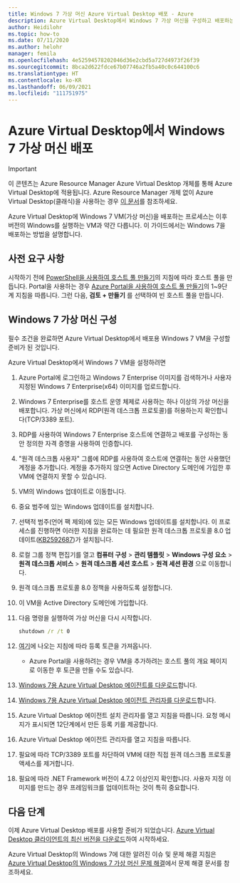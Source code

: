 ```yaml
---
title: Windows 7 가상 머신 Azure Virtual Desktop 배포 - Azure
description: Azure Virtual Desktop에서 Windows 7 가상 머신을 구성하고 배포하는 방법입니다.
author: Heidilohr
ms.topic: how-to
ms.date: 07/11/2020
ms.author: helohr
manager: femila
ms.openlocfilehash: 4e52594578202046d36e2cbd5a727d4973f26f39
ms.sourcegitcommit: 8bca2d622fdce67b07746a2fb5a40c0c644100c6
ms.translationtype: HT
ms.contentlocale: ko-KR
ms.lasthandoff: 06/09/2021
ms.locfileid: "111751975"
---
```

# <a name="deploy-a-windows-7-virtual-machine-on-azure-virtual-desktop"></a>Azure Virtual Desktop에서 Windows 7 가상 머신 배포

>[!IMPORTANT]
>이 콘텐츠는 Azure Resource Manager Azure Virtual Desktop 개체를 통해 Azure Virtual Desktop에 적용됩니다. Azure Resource Manager 개체 없이 Azure Virtual Desktop(클래식)을 사용하는 경우 [이 문서](./virtual-desktop-fall-2019/deploy-windows-7-virtual-machine.md)를 참조하세요.

Azure Virtual Desktop에 Windows 7 VM(가상 머신)을 배포하는 프로세스는 이후 버전의 Windows를 실행하는 VM과 약간 다릅니다. 이 가이드에서는 Windows 7을 배포하는 방법을 설명합니다.

## <a name="prerequisites"></a>사전 요구 사항

시작하기 전에 [PowerShell을 사용하여 호스트 풀 만들기](create-host-pools-powershell.md)의 지침에 따라 호스트 풀을 만듭니다. Portal을 사용하는 경우 [Azure Portal을 사용하여 호스트 풀 만들기](create-host-pools-azure-marketplace.md)의 1~9단계 지침을 따릅니다. 그런 다음, **검토 + 만들기** 를 선택하여 빈 호스트 풀을 만듭니다.

## <a name="configure-a-windows-7-virtual-machine"></a>Windows 7 가상 머신 구성

필수 조건을 완료하면 Azure Virtual Desktop에서 배포용 Windows 7 VM을 구성할 준비가 된 것입니다.

Azure Virtual Desktop에서 Windows 7 VM을 설정하려면

1. Azure Portal에 로그인하고 Windows 7 Enterprise 이미지를 검색하거나 사용자 지정된 Windows 7 Enterprise(x64) 이미지를 업로드합니다.
2. Windows 7 Enterprise를 호스트 운영 체제로 사용하는 하나 이상의 가상 머신을 배포합니다. 가상 머신에서 RDP(원격 데스크톱 프로토콜)를 허용하는지 확인합니다(TCP/3389 포트).
3. RDP를 사용하여 Windows 7 Enterprise 호스트에 연결하고 배포를 구성하는 동안 정의한 자격 증명을 사용하여 인증합니다.
4. "원격 데스크톱 사용자" 그룹에 RDP를 사용하여 호스트에 연결하는 동안 사용했던 계정을 추가합니다. 계정을 추가하지 않으면 Active Directory 도메인에 가입한 후 VM에 연결하지 못할 수 있습니다.
5. VM의 Windows 업데이트로 이동합니다.
6. 중요 범주에 있는 Windows 업데이트를 설치합니다.
7. 선택적 범주(언어 팩 제외)에 있는 모든 Windows 업데이트를 설치합니다. 이 프로세스를 진행하면 이러한 지침을 완료하는 데 필요한 원격 데스크톱 프로토콜 8.0 업데이트([KB2592687](https://www.microsoft.com/download/details.aspx?id=35387))가 설치됩니다.
8. 로컬 그룹 정책 편집기를 열고 **컴퓨터 구성** > **관리 템플릿** > **Windows 구성 요소** > **원격 데스크톱 서비스** > **원격 데스크톱 세션 호스트** > **원격 세션 환경** 으로 이동합니다.
9. 원격 데스크톱 프로토콜 8.0 정책을 사용하도록 설정합니다.
10. 이 VM을 Active Directory 도메인에 가입합니다.
11. 다음 명령을 실행하여 가상 머신을 다시 시작합니다.

     ```cmd
     shutdown /r /t 0
     ```

12. [여기](/powershell/module/az.desktopvirtualization/new-azwvdregistrationinfo)에 나오는 지침에 따라 등록 토큰을 가져옵니다.

      - Azure Portal을 사용하려는 경우 VM을 추가하려는 호스트 풀의 개요 페이지로 이동한 후 토큰을 만들 수도 있습니다.

13. [Windows 7용 Azure Virtual Desktop 에이전트를 다운로드](https://query.prod.cms.rt.microsoft.com/cms/api/am/binary/RE3JZCm)합니다.
14. [Windows 7용 Azure Virtual Desktop 에이전트 관리자를 다운로드](https://query.prod.cms.rt.microsoft.com/cms/api/am/binary/RE3K2e3)합니다.
15. Azure Virtual Desktop 에이전트 설치 관리자를 열고 지침을 따릅니다. 요청 메시지가 표시되면 12단계에서 만든 등록 키를 제공합니다.
16. Azure Virtual Desktop 에이전트 관리자를 열고 지침을 따릅니다.
17. 필요에 따라 TCP/3389 포트를 차단하여 VM에 대한 직접 원격 데스크톱 프로토콜 액세스를 제거합니다.
18. 필요에 따라 .NET Framework 버전이 4.7.2 이상인지 확인합니다. 사용자 지정 이미지를 만드는 경우 프레임워크를 업데이트하는 것이 특히 중요합니다.

## <a name="next-steps"></a>다음 단계

이제 Azure Virtual Desktop 배포를 사용할 준비가 되었습니다. [Azure Virtual Desktop 클라이언트의 최신 버전을 다운로드](https://aka.ms/wvd/clients/windows)하여 시작하세요.

Azure Virtual Desktop의 Windows 7에 대한 알려진 이슈 및 문제 해결 지침은 [Azure Virtual Desktop의 Windows 7 가상 머신 문제 해결](./virtual-desktop-fall-2019/troubleshoot-windows-7-vm.md)에서 문제 해결 문서를 참조하세요.
